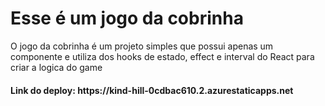 <h1>Esse é um jogo da cobrinha</h1>

<p>O jogo da cobrinha é um projeto simples que possui apenas um componente e utiliza dos hooks de estado, effect e interval do React para criar a logica do game</p>

<h4>Link do deploy: https://kind-hill-0cdbac610.2.azurestaticapps.net</h4>
